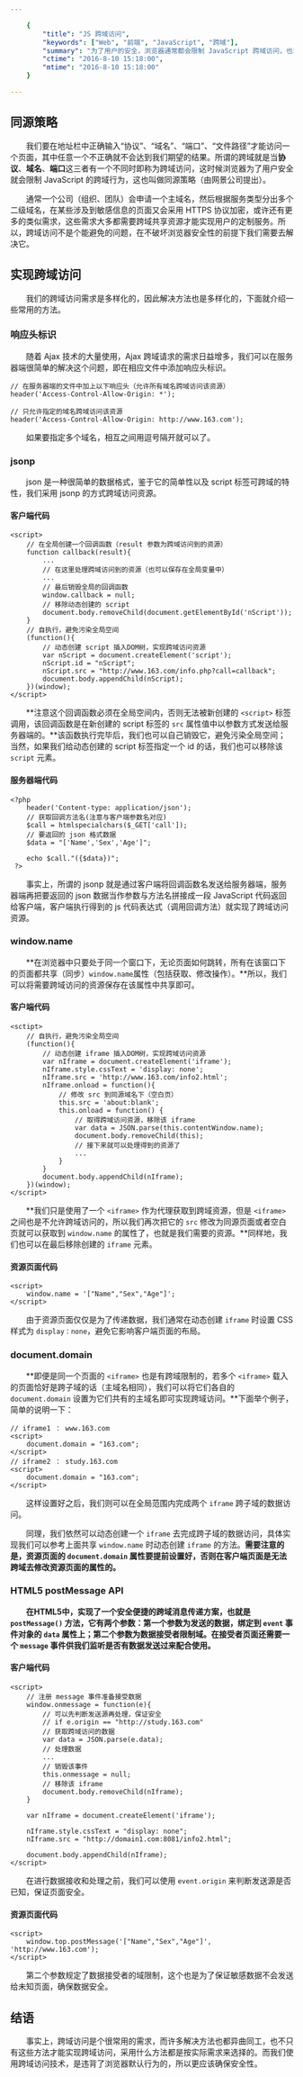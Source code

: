 ```yaml
---

    {
        "title": "JS 跨域访问",
        "keywords": ["Web", "前端", "JavaScript", "跨域"],
        "summary": "为了用户的安全，浏览器通常都会限制 JavaScript 跨域访问，也就是默认不允许不同域名下页面之间进行资源的传递，但很多时候我们又有跨域请求资源的需求。",
        "ctime": "2016-8-10 15:18:00",
        "mtime": "2016-8-10 15:18:00"
    }

--- 
```


## 同源策略

　　我们要在地址栏中正确输入“协议”、“域名”、“端口”、“文件路径”才能访问一个页面，其中任意一个不正确就不会达到我们期望的结果。所谓的跨域就是当**协议**、**域名**、**端口**这三者有一个不同时即称为跨域访问，这时候浏览器为了用户安全就会限制 JavaScript 的跨域行为，这也叫做同源策略（由网景公司提出）。

　　通常一个公司（组织、团队）会申请一个主域名，然后根据服务类型分出多个二级域名，在某些涉及到敏感信息的页面又会采用 HTTPS 协议加密，或许还有更多的类似需求，这些需求大多都需要跨域共享资源才能实现用户的定制服务。所以，跨域访问不是个能避免的问题，在不破坏浏览器安全性的前提下我们需要去解决它。

## 实现跨域访问

　　我们的跨域访问需求是多样化的，因此解决方法也是多样化的，下面就介绍一些常用的方法。

### 响应头标识

　　随着 Ajax 技术的大量使用，Ajax 跨域请求的需求日益增多，我们可以在服务器端很简单的解决这个问题，即在相应文件中添加响应头标识。

	// 在服务器端的文件中加上以下响应头（允许所有域名跨域访问该资源）
	header('Access-Control-Allow-Origin: *');

	// 只允许指定的域名跨域访问该资源
	header('Access-Control-Allow-Origin: http://www.163.com');

　　如果要指定多个域名，相互之间用逗号隔开就可以了。

### jsonp

　　json 是一种很简单的数据格式，鉴于它的简单性以及 script 标签可跨域的特性，我们采用 jsonp 的方式跨域访问资源。

#### 客户端代码

	<script>
		// 在全局创建一个回调函数（result 参数为跨域访问到的资源）
		function callback(result){ 
			...
			// 在这里处理跨域访问到的资源（也可以保存在全局变量中）
			...
			// 最后销毁全局的回调函数
			window.callback = null;
			// 移除动态创建的 script
			document.body.removeChild(document.getElementById('nScript'));
		}
		// 自执行，避免污染全局空间
		(function(){
			// 动态创建 script 插入DOM树，实现跨域访问资源
			var nScript = document.createElement('script');
			nScript.id = "nScript";
			nScript.src = "http://www.163.com/info.php?call=callback";
			document.body.appendChild(nScript);
		})(window);
	</script>

　　**注意这个回调函数必须在全局空间内，否则无法被新创建的 `<script>` 标签调用，该回调函数是在新创建的 script 标签的 `src` 属性值中以参数方式发送给服务器端的。**该函数执行完毕后，我们也可以自己销毁它，避免污染全局空间；当然，如果我们给动态创建的 script 标签指定一个 id 的话，我们也可以移除该 `script` 元素。

#### 服务器端代码

	<?php
		header('Content-type: application/json');
		// 获取回调方法名(注意与客户端参数名对应)
		$call = htmlspecialchars($_GET['call']);
		// 要返回的 json 格式数据
		$data = "['Name','Sex','Age']";

		echo $call."({$data})";
	 ?>

　　事实上，所谓的 jsonp 就是通过客户端将回调函数名发送给服务器端，服务器端再把要返回的 json 数据当作参数与方法名拼接成一段 JavaScript 代码返回给客户端，客户端执行得到的 js 代码表达式（调用回调方法）就实现了跨域访问资源。

### window.name

　　**在浏览器中只要处于同一个窗口下，无论页面如何跳转，所有在该窗口下的页面都共享（同步）<code>window.name</code>属性（包括获取、修改操作）。**所以，我们可以将需要跨域访问的资源保存在该属性中共享即可。

#### 客户端代码

	<sctipt>
		// 自执行，避免污染全局空间
		(function(){
			// 动态创建 iframe 插入DOM树，实现跨域访问资源
			var nIframe = document.createElement('iframe');
			nIframe.style.cssText = 'display: none';
			nIframe.src = 'http://www.163.com/info2.html';
			nIframe.onload = function(){
				// 修改 src 到同源域名下（空白页）
				this.src = 'about:blank';
				this.onload = function() {
					// 取得跨域访问资源，移除该 iframe 
					var data = JSON.parse(this.contentWindow.name);
					document.body.removeChild(this);
					// 接下来就可以处理得到的资源了
					...
				}
			}
			document.body.appendChild(nIframe);
		})(window);
	</script>

　　**我们只是使用了一个 `<iframe>` 作为代理获取到跨域资源，但是 `<iframe>` 之间也是不允许跨域访问的，所以我们再次把它的 `src` 修改为同源页面或者空白页就可以获取到 `window.name` 的属性了，也就是我们需要的资源。**同样地，我们也可以在最后移除创建的 `iframe` 元素。

#### 资源页面代码

	<script>
		window.name = '["Name","Sex","Age"]';
	</script>

　　由于资源页面仅仅是为了传递数据，我们通常在动态创建 `iframe` 时设置 CSS 样式为 `display：none`，避免它影响客户端页面的布局。

### document.domain

　　**即便是同一个页面的 `<iframe>` 也是有跨域限制的，若多个 `<iframe>` 载入的页面恰好是跨子域的话（主域名相同），我们可以将它们各自的 `document.domain` 设置为它们共有的主域名即可实现跨域访问。**下面举个例子，简单的说明一下：

	// iframe1 ： www.163.com
	<script>
		document.domain = "163.com";
	</script>
	// iframe2 ： study.163.com
	<script>
		document.domain = "163.com";
	</script>

　　这样设置好之后，我们则可以在全局范围内完成两个 `iframe` 跨子域的数据访问。

　　同理，我们依然可以动态创建一个 `iframe` 去完成跨子域的数据访问，具体实现我们可以参考上面共享 `window.name` 时动态创建 `iframe` 的方法。**需要注意的是，资源页面的 `document.domain` 属性要提前设置好，否则在客户端页面是无法跨域去修改资源页面的属性的。**

### HTML5 postMessage API

　　**在HTML5中，实现了一个安全便捷的跨域消息传递方案，也就是 `postMessage()` 方法，它有两个参数：第一个参数为发送的数据，绑定到 `event` 事件对象的 `data` 属性上；第二个参数为数据接受者限制域。在接受者页面还需要一个 `message` 事件供我们监听是否有数据发送过来配合使用。**

#### 客户端代码

	<script>
		// 注册 message 事件准备接受数据
		window.onmessage = function(e){
			// 可以先判断发送源再处理，保证安全
			// if e.origin == "http://study.163.com"
			// 获取跨域访问的数据
			var data = JSON.parse(e.data);
			// 处理数据
			...
			// 销毁该事件
			this.onmessage = null;
			// 移除该 iframe
			document.body.removeChild(nIframe);	
		}

		var nIframe = document.createElement('iframe');

		nIframe.style.cssText = "display: none";
		nIframe.src = "http://domain1.com:8081/info2.html";

		document.body.appendChild(nIframe);
	</script>

　　在进行数据接收和处理之前，我们可以使用 `event.origin` 来判断发送源是否已知，保证页面安全。

#### 资源页面代码

	<script>
		window.top.postMessage('["Name","Sex","Age"]', 'http://www.163.com');
	</script>

　　第二个参数规定了数据接受者的域限制，这个也是为了保证敏感数据不会发送给未知页面，确保数据安全。

## 结语

　　事实上，跨域访问是个很常用的需求，而许多解决方法也都异曲同工，也不只有这些方法才能实现跨域访问，采用什么方法都是按实际需求来选择的。而我们使用跨域访问技术，是违背了浏览器默认行为的，所以更应该确保安全性。